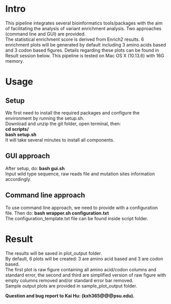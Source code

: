 # Intro
This pipeline integrates several bioinformatics tools/packages with the aim of facilitating the analysis of variant enrichment analysis. Two approaches (command line and GUI) are provided. <br>
The statistical enrichment score is derived from Enrich2 results. 6 enrichment plots will be generated by default including 3 amino acids based and 3 codon based figures. Details regarding these plots can be found in Result session below.
This pipeline is tested on Mac OS X (10.13.6) with 16G memory.

# Usage
## Setup
We first need to install the required packages and configure the environment by running the setup.sh. <br>
Download and unzip the git folder, open terminal, then: <br>
**cd scripts/** <br>
**bash setup.sh** <br>
It will take several minutes to install all components.

## GUI approach
After setup, do:
**bash gui.sh** <br>
Input wild type sequence, raw reads file and mutation sites information accordingly.

## Command line approach
To use command line approach, we need to provide with a configuration file. Then do:
**bash wrapper.sh configuration.txt** <br>
The configuration_template.txt file can be found inside script folder.

# Result
The results will be saved in plot_output folder. <br>
By default, 6 plots will be created: 3 are amino acid based and 3 are codon based. <br>
The first plot is raw figure containing all amino acid/codon columns and standard error, the second and third are simplified version of raw figure with empty columns removed and/or standard error bar removed. <br>
Sample output plots are provided in sample_plot_output folder.

**Question and bug report to Kai Hu: (kxh365@@@psu.edu).** <br>
